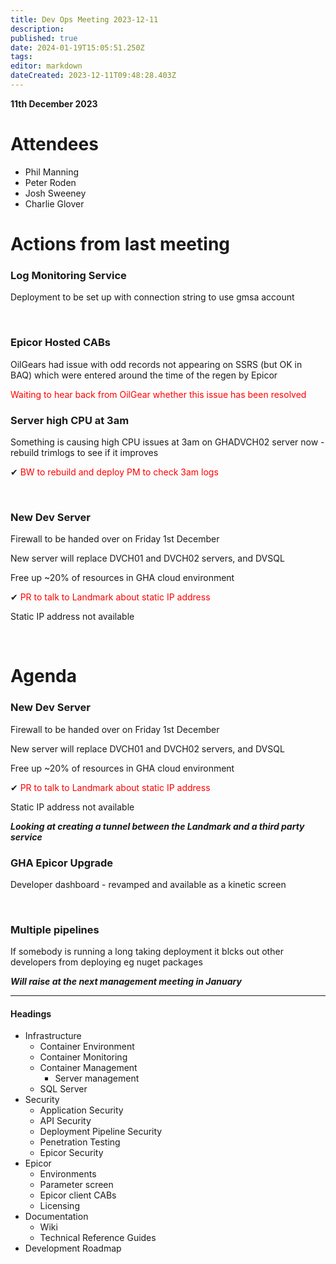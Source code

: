```yaml
---
title: Dev Ops Meeting 2023-12-11
description: 
published: true
date: 2024-01-19T15:05:51.250Z
tags: 
editor: markdown
dateCreated: 2023-12-11T09:48:28.403Z
---
```


**11th December 2023**

# Attendees

* Phil Manning
* Peter Roden
* Josh Sweeney
* Charlie Glover

# Actions from last meeting

### Log Monitoring Service

Deployment to be set up with connection string to use gmsa account

<br/>

### Epicor Hosted CABs

OilGears had issue with odd records not appearing on SSRS (but OK in BAQ) which were entered around the time of the regen by Epicor

<span style="color:red">Waiting to hear back from OilGear whether this issue has been resolved</span>

### Server high CPU at 3am

Something is causing high CPU issues at 3am on GHADVCH02 server now - rebuild trimlogs to see if it improves

 ✔ <span style="color:red">BW to rebuild and deploy</span>
<span style="color:red">PM to check 3am logs</span>

<br/>

### New Dev Server

Firewall to be handed over on Friday 1st December

New server will replace DVCH01 and DVCH02 servers, and DVSQL

Free up ~20% of resources in GHA cloud environment

 ✔ <span style="color:red">PR to talk to Landmark about static IP address</span>

Static IP address not available

<br/>

# Agenda

### New Dev Server

Firewall to be handed over on Friday 1st December

New server will replace DVCH01 and DVCH02 servers, and DVSQL

Free up ~20% of resources in GHA cloud environment

 ✔ <span style="color:red">PR to talk to Landmark about static IP address</span>

Static IP address not available

***Looking at creating a tunnel between the Landmark and a third party service***

### GHA Epicor Upgrade

Developer dashboard - revamped and available as a kinetic screen

<br/>


### Multiple pipelines

If somebody is running a long taking deployment it blcks out other developers from deploying eg nuget packages

***Will raise at the next management meeting in January***

---

#### Headings
- Infrastructure
	- Container Environment
  - Container Monitoring
  - Container Management
	- Server management
  - SQL Server
- Security
	- Application Security
  - API Security
  - Deployment Pipeline Security
  - Penetration Testing
  - Epicor Security
- Epicor
	- Environments
  - Parameter screen
  - Epicor client CABs
  - Licensing
- Documentation
	- Wiki
  - Technical Reference Guides
- Development Roadmap
